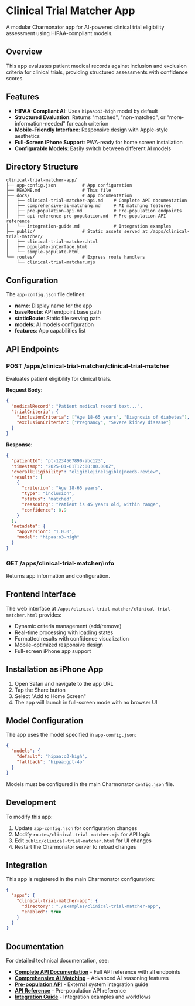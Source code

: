 # Clinical Trial Matcher App

A modular Charmonator app for AI-powered clinical trial eligibility assessment using HIPAA-compliant models.

## Overview

This app evaluates patient medical records against inclusion and exclusion criteria for clinical trials, providing structured assessments with confidence scores.

## Features

- **HIPAA-Compliant AI**: Uses `hipaa:o3-high` model by default
- **Structured Evaluation**: Returns "matched", "non-matched", or "more-information-needed" for each criterion
- **Mobile-Friendly Interface**: Responsive design with Apple-style aesthetics
- **Full-Screen iPhone Support**: PWA-ready for home screen installation
- **Configurable Models**: Easily switch between different AI models

## Directory Structure

```
clinical-trial-matcher-app/
├── app-config.json          # App configuration
├── README.md                # This file
├── docs/                    # App documentation
│   ├── clinical-trial-matcher-api.md    # Complete API documentation
│   ├── comprehensive-ai-matching.md     # AI matching features
│   ├── pre-population-api.md            # Pre-population endpoints
│   ├── api-reference-pre-population.md  # Pre-population API reference
│   └── integration-guide.md             # Integration examples
├── public/                  # Static assets served at /apps/clinical-trial-matcher/
│   ├── clinical-trial-matcher.html
│   ├── populate-interface.html
│   └── simple-populate.html
└── routes/                  # Express route handlers
    └── clinical-trial-matcher.mjs
```

## Configuration

The `app-config.json` file defines:

- **name**: Display name for the app
- **baseRoute**: API endpoint base path 
- **staticRoute**: Static file serving path
- **models**: AI models configuration
- **features**: App capabilities list

## API Endpoints

### POST /apps/clinical-trial-matcher/clinical-trial-matcher

Evaluates patient eligibility for clinical trials.

**Request Body:**
```json
{
  "medicalRecord": "Patient medical record text...",
  "trialCriteria": {
    "inclusionCriteria": ["Age 18-65 years", "Diagnosis of diabetes"],
    "exclusionCriteria": ["Pregnancy", "Severe kidney disease"]
  }
}
```

**Response:**
```json
{
  "patientId": "pt-1234567890-abc123",
  "timestamp": "2025-01-01T12:00:00.000Z",
  "overallEligibility": "eligible|ineligible|needs-review",
  "results": [
    {
      "criterion": "Age 18-65 years",
      "type": "inclusion",
      "status": "matched",
      "reasoning": "Patient is 45 years old, within range",
      "confidence": 0.9
    }
  ],
  "metadata": {
    "appVersion": "1.0.0",
    "model": "hipaa:o3-high"
  }
}
```

### GET /apps/clinical-trial-matcher/info

Returns app information and configuration.

## Frontend Interface

The web interface at `/apps/clinical-trial-matcher/clinical-trial-matcher.html` provides:

- Dynamic criteria management (add/remove)
- Real-time processing with loading states
- Formatted results with confidence visualization
- Mobile-optimized responsive design
- Full-screen iPhone app support

## Installation as iPhone App

1. Open Safari and navigate to the app URL
2. Tap the Share button
3. Select "Add to Home Screen"
4. The app will launch in full-screen mode with no browser UI

## Model Configuration

The app uses the model specified in `app-config.json`:

```json
{
  "models": {
    "default": "hipaa:o3-high",
    "fallback": "hipaa:gpt-4o"
  }
}
```

Models must be configured in the main Charmonator `config.json` file.

## Development

To modify this app:

1. Update `app-config.json` for configuration changes
2. Modify `routes/clinical-trial-matcher.mjs` for API logic
3. Edit `public/clinical-trial-matcher.html` for UI changes
4. Restart the Charmonator server to reload changes

## Integration

This app is registered in the main Charmonator configuration:

```json
{
  "apps": {
    "clinical-trial-matcher-app": {
      "directory": "./examples/clinical-trial-matcher-app",
      "enabled": true
    }
  }
}
```

## Documentation

For detailed technical documentation, see:

- **[Complete API Documentation](docs/clinical-trial-matcher-api.md)** - Full API reference with all endpoints
- **[Comprehensive AI Matching](docs/comprehensive-ai-matching.md)** - Advanced AI reasoning features
- **[Pre-population API](docs/pre-population-api.md)** - External system integration guide
- **[API Reference](docs/api-reference-pre-population.md)** - Pre-population API reference
- **[Integration Guide](docs/integration-guide.md)** - Integration examples and workflows